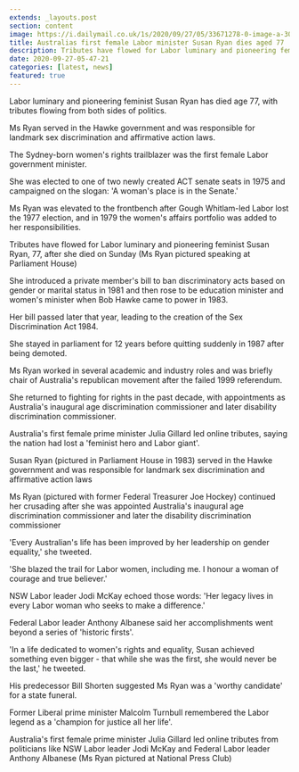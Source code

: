 ```yaml
---
extends: _layouts.post
section: content
image: https://i.dailymail.co.uk/1s/2020/09/27/05/33671278-0-image-a-30_1601179668456.jpg 
title: Australias first female Labor minister Susan Ryan dies aged 77 
description: Tributes have flowed for Labor luminary and pioneering feminist Susan Ryan, 77, after she died on Sunday. 
date: 2020-09-27-05-47-21 
categories: [latest, news] 
featured: true 
--- 
```

Labor luminary and pioneering feminist Susan Ryan has died age 77, with tributes flowing from both sides of politics.

Ms Ryan served in the Hawke government and was responsible for landmark sex discrimination and affirmative action laws.

The Sydney-born women's rights trailblazer was the first female Labor government minister.

She was elected to one of two newly created ACT senate seats in 1975 and campaigned on the slogan: 'A woman's place is in the Senate.'

Ms Ryan was elevated to the frontbench after Gough Whitlam-led Labor lost the 1977 election, and in 1979 the women's affairs portfolio was added to her responsibilities.

Tributes have flowed for Labor luminary and pioneering feminist Susan Ryan, 77, after she died on Sunday (Ms Ryan pictured speaking at Parliament House)

She introduced a private member's bill to ban discriminatory acts based on gender or marital status in 1981 and then rose to be education minister and women's minister when Bob Hawke came to power in 1983.

Her bill passed later that year, leading to the creation of the Sex Discrimination Act 1984.

She stayed in parliament for 12 years before quitting suddenly in 1987 after being demoted.

Ms Ryan worked in several academic and industry roles and was briefly chair of Australia's republican movement after the failed 1999 referendum.

She returned to fighting for rights in the past decade, with appointments as Australia's inaugural age discrimination commissioner and later disability discrimination commissioner.

Australia's first female prime minister Julia Gillard led online tributes, saying the nation had lost a 'feminist hero and Labor giant'.

Susan Ryan (pictured in Parliament House in 1983) served in the Hawke government and was responsible for landmark sex discrimination and affirmative action laws

Ms Ryan (pictured with former Federal Treasurer Joe Hockey) continued her crusading after she was appointed Australia's inaugural age discrimination commissioner and later the disability discrimination commissioner

'Every Australian's life has been improved by her leadership on gender equality,' she tweeted.

'She blazed the trail for Labor women, including me. I honour a woman of courage and true believer.'

NSW Labor leader Jodi McKay echoed those words: 'Her legacy lives in every Labor woman who seeks to make a difference.'

Federal Labor leader Anthony Albanese said her accomplishments went beyond a series of 'historic firsts'.

'In a life dedicated to women's rights and equality, Susan achieved something even bigger - that while she was the first, she would never be the last,' he tweeted.

His predecessor Bill Shorten suggested Ms Ryan was a 'worthy candidate' for a state funeral.

Former Liberal prime minister Malcolm Turnbull remembered the Labor legend as a 'champion for justice all her life'.

Australia's first female prime minister Julia Gillard led online tributes from politicians like NSW Labor leader Jodi McKay and Federal Labor leader Anthony Albanese (Ms Ryan pictured at National Press Club)

